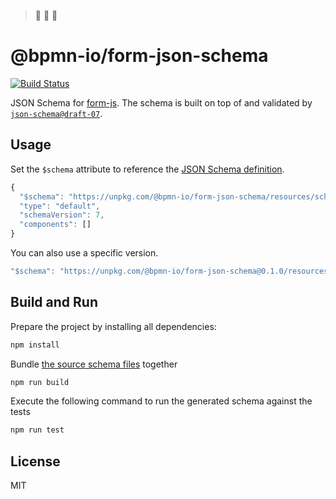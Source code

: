 > 🚧 🚧 🚧 

# @bpmn-io/form-json-schema

[![Build Status](https://img.shields.io/github/actions/workflow/status/pinussilvestrus/form-json-schema/CI.yml?branch=main)](https://github.com/pinussilvestrus/form-json-schema/actions?query=workflow%3ACI)



JSON Schema for [form-js](https://github.com/bpmn-io/form-js). The schema is built on top of and validated by [`json-schema@draft-07`](https://json-schema.org/draft-07/json-schema-release-notes.html).


## Usage

Set the `$schema` attribute to reference the [JSON Schema definition](./resources/schema.json).

```js
{
  "$schema": "https://unpkg.com/@bpmn-io/form-json-schema/resources/schema.json",
  "type": "default",
  "schemaVersion": 7,
  "components": []
}
```

You can also use a specific version.

```js
"$schema": "https://unpkg.com/@bpmn-io/form-json-schema@0.1.0/resources/schema.json"
```

## Build and Run

Prepare the project by installing all dependencies:

```sh
npm install
```

Bundle [the source schema files](./src) together

```sh
npm run build
```

Execute the following command to run the generated schema against the tests

```sh
npm run test
```

## License

MIT

